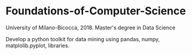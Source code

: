 # Foundations-of-Computer-Science
University of Milano-Bicocca, 2018. Master's degree in Data Science


Develop a python toolkit for data mining using pandas, numpy, matplolib.pyplot, libraries. 
